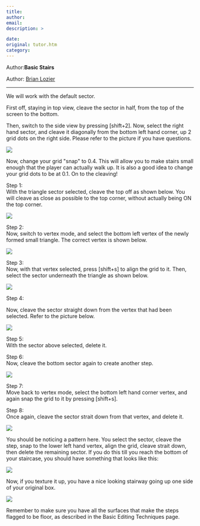 ```yaml
---
title: 
author: 
email: 
description: >

date: 
original: tutor.htm
category: 
---
```


Author:**Basic Stairs**

Author: [Brian Lozier](mailto:lozier@bigfoot.com)

  

-----

  
We will work with the default sector.  
  
First off, staying in top view, cleave the sector in half, from the top
of the screen to the bottom.  
  
Then, switch to the side view by pressing \[shift+2\]. Now, select the
right hand sector, and cleave it diagonally from the bottom left hand
corner, up 2 grid dots on the right side. Please refer to the picture if
you have questions.  
  

![](1.GIF)

  
  
Now, change your grid "snap" to 0.4. This will allow you to make stairs
small enough that the player can actually walk up. It is also a good
idea to change your grid dots to be at 0.1. On to the cleaving\!  
  
Step 1:  
With the triangle sector selected, cleave the top off as shown below.
You will cleave as close as possible to the top corner, without actually
being ON the top corner.  
  

![](2.GIF)

  
  
Step 2:  
Now, switch to vertex mode, and select the bottom left vertex of the
newly formed small triangle. The correct vertex is shown below.  
  

![](3.GIF)

  
  
Step 3:  
Now, with that vertex selected, press \[shift+s\] to align the grid to
it. Then, select the sector underneath the triangle as shown below.  
  

![](3.GIF)

  
  
Step 4:  
  
Now, cleave the sector straight down from the vertex that had been
selected. Refer to the picture below.  
  

![](5.GIF)

  
  
Step 5:  
With the sector above selected, delete it.  
  
Step 6:  
Now, cleave the bottom sector again to create another step.  
  

![](6.GIF)

  
  
Step 7:  
Move back to vertex mode, select the bottom left hand corner vertex, and
again snap the grid to it by pressing \[shift+s\].  
  
Step 8:  
Once again, cleave the sector strait down from that vertex, and delete
it.  
  

![](7.GIF)

  
  
You should be noticing a pattern here. You select the sector, cleave the
step, snap to the lower left hand vertex, align the grid, cleave strait
down, then delete the remaining sector. If you do this till you reach
the bottom of your staircase, you should have something that looks like
this:  
  

![](8.GIF)

  
  
Now, if you texture it up, you have a nice looking stairway going up one
side of your original box.  
  

![](9.GIF)

  
  
Remember to make sure you have all the surfaces that make the steps
flagged to be floor, as described in the Basic Editing Techniques
page.
